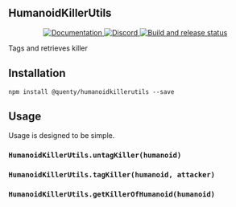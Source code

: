 ## HumanoidKillerUtils
<div align="center">
  <a href="http://quenty.github.io/api/">
    <img src="https://img.shields.io/badge/docs-website-green.svg" alt="Documentation" />
  </a>
  <a href="https://discord.gg/mhtGUS8">
    <img src="https://img.shields.io/badge/discord-nevermore-blue.svg" alt="Discord" />
  </a>
  <a href="https://github.com/Quenty/NevermoreEngine/actions">
    <img src="https://github.com/Quenty/NevermoreEngine/actions/workflows/build.yml/badge.svg" alt="Build and release status" />
  </a>
</div>

Tags and retrieves killer

## Installation
```
npm install @quenty/humanoidkillerutils --save
```

## Usage
Usage is designed to be simple.

### `HumanoidKillerUtils.untagKiller(humanoid)`

### `HumanoidKillerUtils.tagKiller(humanoid, attacker)`

### `HumanoidKillerUtils.getKillerOfHumanoid(humanoid)`

